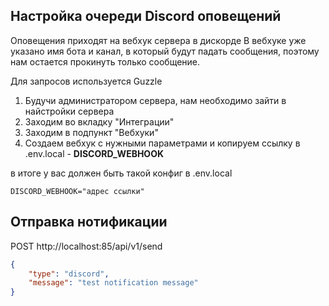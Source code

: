 ## Настройка очереди Discord оповещений

Оповещения приходят на вебхук сервера в дискорде
В вебхуке уже указано имя бота и канал, в который будут падать сообщения, поэтому нам остается прокинуть только сообщение.

Для запросов используется Guzzle

1. Будучи администратором сервера, нам необходимо зайти в найстройки сервера
2. Заходим во вкладку "Интеграции"
3. Заходим в подпункт "Вебхуки"
4. Создаем вебхук с нужными параметрами и копируем ссылку в .env.local - **DISCORD_WEBHOOK**

в итоге у вас должен быть такой конфиг в .env.local

```shell
DISCORD_WEBHOOK="адрес ссылки"
```

## Отправка нотификации

POST http://localhost:85/api/v1/send

```json
{
    "type": "discord",
    "message": "test notification message"
}
```
